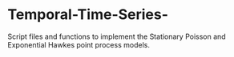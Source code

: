 # Temporal-Time-Series-
Script files and functions to implement the Stationary Poisson and Exponential Hawkes point process models. 
